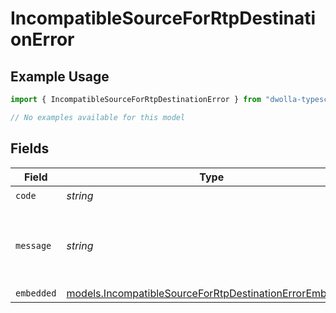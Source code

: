 # IncompatibleSourceForRtpDestinationError

## Example Usage

```typescript
import { IncompatibleSourceForRtpDestinationError } from "dwolla-typescript/models/errors";

// No examples available for this model
```

## Fields

| Field                                                                                                                       | Type                                                                                                                        | Required                                                                                                                    | Description                                                                                                                 | Example                                                                                                                     |
| --------------------------------------------------------------------------------------------------------------------------- | --------------------------------------------------------------------------------------------------------------------------- | --------------------------------------------------------------------------------------------------------------------------- | --------------------------------------------------------------------------------------------------------------------------- | --------------------------------------------------------------------------------------------------------------------------- |
| `code`                                                                                                                      | *string*                                                                                                                    | :heavy_check_mark:                                                                                                          | N/A                                                                                                                         | ValidationError                                                                                                             |
| `message`                                                                                                                   | *string*                                                                                                                    | :heavy_check_mark:                                                                                                          | N/A                                                                                                                         | Validation error(s) present. See embedded errors list for more details.                                                     |
| `embedded`                                                                                                                  | [models.IncompatibleSourceForRtpDestinationErrorEmbedded](../../models/incompatiblesourceforrtpdestinationerrorembedded.md) | :heavy_minus_sign:                                                                                                          | N/A                                                                                                                         |                                                                                                                             |